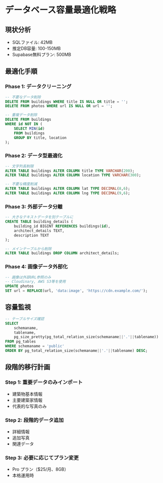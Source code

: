 # データベース容量最適化戦略

## 現状分析
- SQLファイル: 42MB
- 推定DB容量: 100-150MB
- Supabase無料プラン: 500MB

## 最適化手順

### Phase 1: データクリーニング
```sql
-- 不要なデータ削除
DELETE FROM buildings WHERE title IS NULL OR title = '';
DELETE FROM photos WHERE url IS NULL OR url = '';

-- 重複データ削除
DELETE FROM buildings 
WHERE id NOT IN (
    SELECT MIN(id) 
    FROM buildings 
    GROUP BY title, location
);
```

### Phase 2: データ型最適化
```sql
-- 文字列長制限
ALTER TABLE buildings ALTER COLUMN title TYPE VARCHAR(200);
ALTER TABLE buildings ALTER COLUMN location TYPE VARCHAR(300);

-- 不要な精度削減
ALTER TABLE buildings ALTER COLUMN lat TYPE DECIMAL(8,6);
ALTER TABLE buildings ALTER COLUMN lng TYPE DECIMAL(9,6);
```

### Phase 3: 外部データ分離
```sql
-- 大きなテキストデータを別テーブルに
CREATE TABLE building_details (
    building_id BIGINT REFERENCES buildings(id),
    architect_details TEXT,
    description TEXT
);

-- メインテーブルから削除
ALTER TABLE buildings DROP COLUMN architect_details;
```

### Phase 4: 画像データ外部化
```sql
-- 画像は外部URL参照のみ
-- Cloudinary, AWS S3等を使用
UPDATE photos 
SET url = REPLACE(url, 'data:image', 'https://cdn.example.com/');
```

## 容量監視
```sql
-- テーブルサイズ確認
SELECT 
    schemaname,
    tablename,
    pg_size_pretty(pg_total_relation_size(schemaname||'.'||tablename)) as size
FROM pg_tables 
WHERE schemaname = 'public'
ORDER BY pg_total_relation_size(schemaname||'.'||tablename) DESC;
```

## 段階的移行計画

### Step 1: 重要データのみインポート
- 建築物基本情報
- 主要建築家情報
- 代表的な写真のみ

### Step 2: 段階的データ追加
- 詳細情報
- 追加写真
- 関連データ

### Step 3: 必要に応じてプラン変更
- Pro プラン（$25/月、8GB）
- 本格運用時